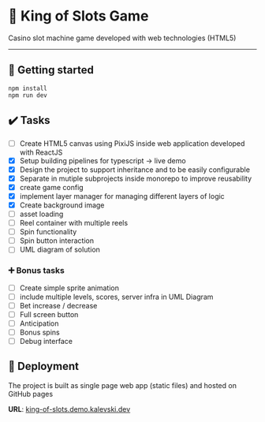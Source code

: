 # 🎲 King of Slots Game

Casino slot machine game developed with web technologies (HTML5)

___

## 🚀 Getting started
```
npm install
npm run dev
```

## ✔️ Tasks
- [ ] Create HTML5 canvas using PixiJS inside web application developed with ReactJS
- [x] Setup building pipelines for typescript -> live demo
- [x] Design the project to support inheritance and to be easily configurable
- [x] Separate in mutiple subprojects inside monorepo to improve reusability
- [x] create game config
- [x] implement layer manager for managing different layers of logic
- [x] Create background image
- [ ] asset loading
- [ ] Reel container with multiple reels
- [ ] Spin functionality
- [ ] Spin button interaction
- [ ] UML diagram of solution

### ➕ Bonus tasks
- [ ] Create simple sprite animation
- [ ] include multiple levels, scores, server infra in UML Diagram 
- [ ] Bet increase / decrease
- [ ] Full screen button
- [ ] Anticipation 
- [ ] Bonus spins
- [ ] Debug interface

## 🚢 Deployment
The project is built as single page web app (static files) and hosted on GitHub pages

**URL**: [king-of-slots.demo.kalevski.dev](https://king-of-slots.demo.kalevski.dev/)


